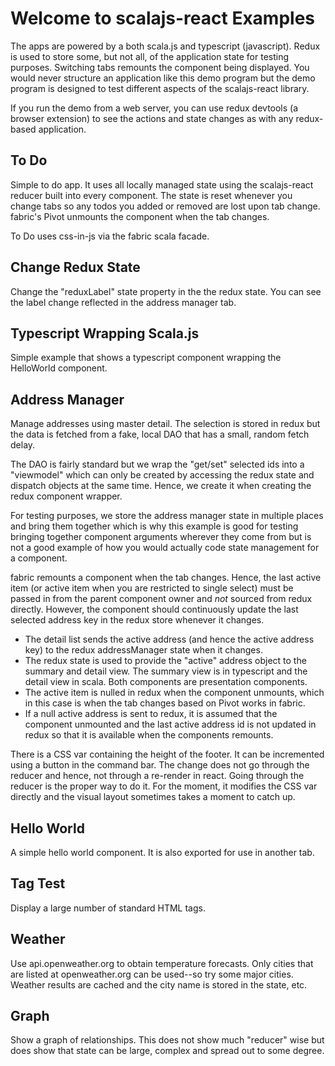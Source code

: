# Welcome to scalajs-react Examples

The apps are powered by a both scala.js and typescript (javascript). Redux is
used to store some, but not all, of the application state for testing
purposes. Switching tabs remounts the component being displayed. You would never
structure an application like this demo program but the demo program is designed
to test different aspects of the scalajs-react library.

If you run the demo from a web server, you can use redux devtools (a browser
extension) to see the actions and state changes as with any redux-based
application.

## To Do
Simple to do app. It uses all locally managed state using the scalajs-react
reducer built into every component. The state is reset whenever you change tabs
so any todos you added or removed are lost upon tab change. fabric's Pivot
unmounts the component when the tab changes.

To Do uses css-in-js via the fabric scala facade.

## Change Redux State
Change the "reduxLabel" state property in the the redux state. You can see the
label change reflected in the address manager tab.

## Typescript Wrapping Scala.js
Simple example that shows a typescript component wrapping the HelloWorld
component.

## Address Manager
Manage addresses using master detail. The selection is stored in redux but the
data is fetched from a fake, local DAO that has a small, random fetch delay.

The DAO is fairly standard but we wrap the "get/set" selected ids into a
"viewmodel" which can only be created by accessing the redux state and dispatch
objects at the same time. Hence, we create it when creating the redux component
wrapper.

For testing purposes, we store the address manager state in multiple places and
bring them together which is why this example is good for testing bringing
together component arguments wherever they come from but is not a good example
of how you would actually code state management for a component.

fabric remounts a component when the tab changes. Hence, the last active item
(or active item when you are restricted to single select) must be passed in from
the parent component owner and *not* sourced from redux directly. However, the
component should continuously update the last selected address key in the redux
store whenever it changes.

* The detail list sends the active address (and hence the active address key) to
  the redux addressManager state when it changes.
* The redux state is used to provide the "active" address object to the summary
  and detail view. The summary view is in typescript and the detail view in
  scala. Both components are presentation components.
* The active item is nulled in redux when the component unmounts, which in this
  case is when the tab changes based on Pivot works in fabric.
* If a null active address is sent to redux, it is assumed that the component
  unmounted and the last active address id is not updated in redux so that it is
  available when the components remounts.

There is a CSS var containing the height of the footer. It can be incremented using a button in the command bar. The change does not go through the reducer and hence, not through a re-render in react. Going through the reducer is the proper way to do it. For the moment, it modifies the CSS var directly and the visual layout sometimes takes a moment to catch up.

## Hello World
A simple hello world component. It is also exported for use in another tab.

## Tag Test
Display a large number of standard HTML tags.

## Weather
Use api.openweather.org to obtain temperature forecasts. Only cities that are listed at openweather.org can be used--so try some major cities. Weather results are cached and the city name is stored in the state, etc.

## Graph
Show a graph of relationships. This does not show much "reducer" wise but does show that state can be large, complex and spread out to some degree.
